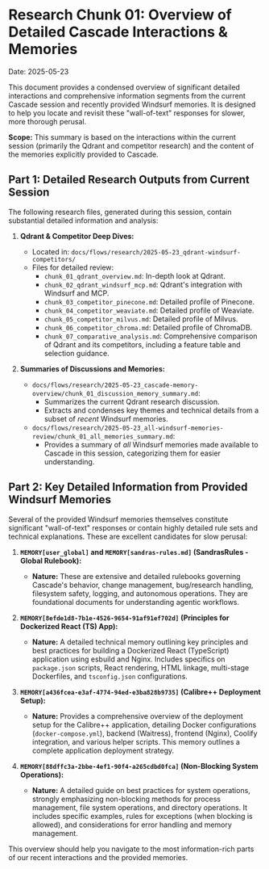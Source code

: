 # Research Chunk 01: Overview of Detailed Cascade Interactions & Memories

Date: 2025-05-23

This document provides a condensed overview of significant detailed interactions and comprehensive information segments from the current Cascade session and recently provided Windsurf memories. It is designed to help you locate and revisit these "wall-of-text" responses for slower, more thorough perusal.

**Scope:** This summary is based on the interactions within the current session (primarily the Qdrant and competitor research) and the content of the memories explicitly provided to Cascade.

## Part 1: Detailed Research Outputs from Current Session

The following research files, generated during this session, contain substantial detailed information and analysis:

1.  **Qdrant & Competitor Deep Dives:**
    *   Located in: `docs/flows/research/2025-05-23_qdrant-windsurf-competitors/`
    *   Files for detailed review:
        *   `chunk_01_qdrant_overview.md`: In-depth look at Qdrant.
        *   `chunk_02_qdrant_windsurf_mcp.md`: Qdrant's integration with Windsurf and MCP.
        *   `chunk_03_competitor_pinecone.md`: Detailed profile of Pinecone.
        *   `chunk_04_competitor_weaviate.md`: Detailed profile of Weaviate.
        *   `chunk_05_competitor_milvus.md`: Detailed profile of Milvus.
        *   `chunk_06_competitor_chroma.md`: Detailed profile of ChromaDB.
        *   `chunk_07_comparative_analysis.md`: Comprehensive comparison of Qdrant and its competitors, including a feature table and selection guidance.

2.  **Summaries of Discussions and Memories:**
    *   `docs/flows/research/2025-05-23_cascade-memory-overview/chunk_01_discussion_memory_summary.md`:
        *   Summarizes the current Qdrant research discussion.
        *   Extracts and condenses key themes and technical details from a subset of *recent* Windsurf memories.
    *   `docs/flows/research/2025-05-23_all-windsurf-memories-review/chunk_01_all_memories_summary.md`:
        *   Provides a summary of *all* Windsurf memories made available to Cascade in this session, categorizing them for easier understanding.

## Part 2: Key Detailed Information from Provided Windsurf Memories

Several of the provided Windsurf memories themselves constitute significant "wall-of-text" responses or contain highly detailed rule sets and technical explanations. These are excellent candidates for slow perusal:

1.  **`MEMORY[user_global]` and `MEMORY[sandras-rules.md]` (SandrasRules - Global Rulebook):**
    *   **Nature:** These are extensive and detailed rulebooks governing Cascade's behavior, change management, bug/research handling, filesystem safety, logging, and autonomous operations. They are foundational documents for understanding agentic workflows.

2.  **`MEMORY[8efde1d8-7b1e-4526-9654-91af91ef702d]` (Principles for Dockerized React (TS) App):**
    *   **Nature:** A detailed technical memory outlining key principles and best practices for building a Dockerized React (TypeScript) application using esbuild and Nginx. Includes specifics on `package.json` scripts, React rendering, HTML linkage, multi-stage Dockerfiles, and `tsconfig.json` configurations.

3.  **`MEMORY[a436fcea-e3af-4774-94ed-e3ba828b9735]` (Calibre++ Deployment Setup):**
    *   **Nature:** Provides a comprehensive overview of the deployment setup for the Calibre++ application, detailing Docker configurations (`docker-compose.yml`), backend (Waitress), frontend (Nginx), Coolify integration, and various helper scripts. This memory outlines a complete application deployment strategy.

4.  **`MEMORY[88dffc3a-2bbe-4ef1-90f4-a265cdbd0fca]` (Non-Blocking System Operations):**
    *   **Nature:** A detailed guide on best practices for system operations, strongly emphasizing non-blocking methods for process management, file system operations, and directory operations. It includes specific examples, rules for exceptions (when blocking is allowed), and considerations for error handling and memory management.

This overview should help you navigate to the most information-rich parts of our recent interactions and the provided memories.
